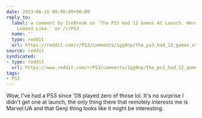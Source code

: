 ```yaml
---
date: 2013-06-16 00:00:00+00:00
reply_to:
  label: a comment by IceBreak on 'The PS3 Had 12 Games At Launch. Here's What They
    Looked Like.' on /r/PS3
  name: ''
  type: reddit
  url: https://reddit.com/r/PS3/comments/1gg9np/the_ps3_had_12_games_at_launch_heres_what_they/cajxxlp/
source: reddit
syndicated:
- type: reddit
  url: https://www.reddit.com/r/PS3/comments/1gg9np/the_ps3_had_12_games_at_launch_heres_what_they/cajyeir/
tags:
- PS3
---
```


Wow, I've had a PS3 since '08 played zero of those lol. It's no surprise I didn't get one at launch, the only thing there that remotely interests me is Marvel:UA and that Genji thing looks like it might be interesting.